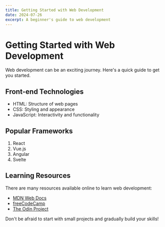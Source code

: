 ```yaml
---
title: Getting Started with Web Development
date: 2024-07-26
excerpt: A beginner's guide to web development
---
```


# Getting Started with Web Development

Web development can be an exciting journey. Here's a quick guide to get you started.

## Front-end Technologies

- HTML: Structure of web pages
- CSS: Styling and appearance
- JavaScript: Interactivity and functionality

## Popular Frameworks

1. React
2. Vue.js
3. Angular
4. Svelte

## Learning Resources

There are many resources available online to learn web development:

- [MDN Web Docs](https://developer.mozilla.org)
- [freeCodeCamp](https://www.freecodecamp.org)
- [The Odin Project](https://www.theodinproject.com)

Don't be afraid to start with small projects and gradually build your skills! 